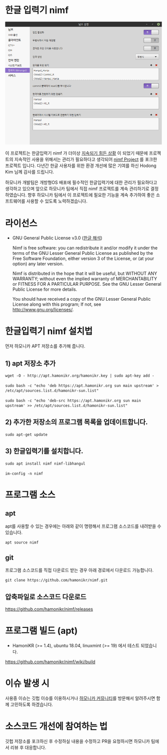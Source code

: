 # 한글 입력기 nimf

![nimf](docs/nimf.png)

이 프로젝트는 한글입력기 nimf 가 더이상 [지속되기 힘든 상황](https://launchpad.net/~hodong/+archive/ubuntu/nimf) 이 되었기 때문에
프로젝트의 지속적인 사용을 위해서는 관리가 필요하다고 생각되어 [nimf Project](https://gitlab.com/nimf-i18n/nimf) 를 포크한 프로젝트 입니다.
다년간 한글 사용자를 위한 환경 개선에 많은 기여를 하신 Hodong Kim 님께 감사를 드립니다. 

하모니카 개발팀은 개방형OS 배포에 필수적인 한글입력기에 대한 관리가 필요하다고 생각하고 있으며
앞으로 하모니카 팀에서 직접 nimf 프로젝트를 계속 관리하기로 결정하였습니다.
향후 하모니카 팀에서 이 프로젝트에 필요한 기능을 계속 추가하여 좋은 소프트웨어를 사용할 수 있도록 노력하겠습니다.

# 라이선스
* GNU General Public License v3.0 ([한글 해석](https://www.olis.or.kr/license/Detailselect.do?lId=1072&mapCode=010072))
  
  Nimf is free software: you can redistribute it and/or modify it
  under the terms of the GNU Lesser General Public License as published
  by the Free Software Foundation, either version 3 of the License, or
  (at your option) any later version.

  Nimf is distributed in the hope that it will be useful, but
  WITHOUT ANY WARRANTY; without even the implied warranty of
  MERCHANTABILITY or FITNESS FOR A PARTICULAR PURPOSE.
  See the GNU Lesser General Public License for more details.

  You should have received a copy of the GNU Lesser General Public License
  along with this program;  If not, see <http://www.gnu.org/licenses/>.

# 한글입력기 nimf 설치법

먼저 하모니카 APT 저장소를 추가해 줍니다.

## 1) apt 저장소 추가
```
wget -O - http://apt.hamonikr.org/hamonikr.key | sudo apt-key add -

sudo bash -c "echo 'deb https://apt.hamonikr.org sun main upstream' > /etc/apt/sources.list.d/hamonikr-sun.list"

sudo bash -c "echo 'deb-src https://apt.hamonikr.org sun main upstream' >> /etc/apt/sources.list.d/hamonikr-sun.list"
```

## 2) 추가한 저장소의 프로그램 목록을 업데이트합니다.
```
sudo apt-get update
```

## 3) 한글입력기를 설치합니다.
```
sudo apt install nimf nimf-libhangul

im-config -n nimf
```

# 프로그램 소스
## apt
apt를 사용할 수 있는 경우에는 아래와 같이 명령해서 프로그램 소스코드를 내려받을 수 있습니다.
```
apt source nimf
```

## git
프로그램 소스코드를 직접 다운로드 받는 경우 아래 경로에서 다운로드 가능합니다.
```
git clone https://github.com/hamonikr/nimf.git
```

## 압축파일로 소스코드 다운로드
https://github.com/hamonikr/nimf/releases


# 프로그램 빌드 (apt)

* HamoniKR (>= 1.4), ubuntu 18.04, linuxmint (>= 19) 에서 테스트 되었습니다.

https://github.com/hamonikr/nimf/wiki/build


# 이슈 발생 시
사용중 이슈는 깃헙 이슈를 이용하시거나 [하모니카 커뮤니티](https://hamonikr.org)를 방문해서 알려주시면 함께 고민하도록 하겠습니다.

# 소스코드 개선에 참여하는 법
깃헙 저장소를 포크하신 후 수정하실 내용을 수정하고 PR을 요청하시면 하모니카 팀에서 리뷰 후 대응합니다.
